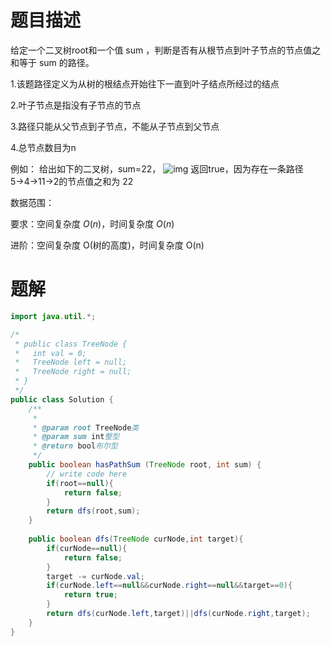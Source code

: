 # 题目描述

给定一个二叉树root和一个值 sum ，判断是否有从根节点到叶子节点的节点值之和等于 sum 的路径。

1.该题路径定义为从树的根结点开始往下一直到叶子结点所经过的结点

2.叶子节点是指没有子节点的节点

3.路径只能从父节点到子节点，不能从子节点到父节点

4.总节点数目为n

例如：
给出如下的二叉树，sum=22，
![img](https://uploadfiles.nowcoder.com/images/20200807/999991351_1596786493913_8BFB3E9513755565DC67D86744BB6159)
返回true，因为存在一条路径 5→4→11→2的节点值之和为 22

数据范围：

要求：空间复杂度 *O*(*n*)，时间复杂度 *O*(*n*)

进阶：空间复杂度 O(树的高度)，时间复杂度 O(n)

# 题解



```java
import java.util.*;

/*
 * public class TreeNode {
 *   int val = 0;
 *   TreeNode left = null;
 *   TreeNode right = null;
 * }
 */
public class Solution {
    /**
     * 
     * @param root TreeNode类 
     * @param sum int整型 
     * @return bool布尔型
     */
    public boolean hasPathSum (TreeNode root, int sum) {
        // write code here
        if(root==null){
            return false;
        }
        return dfs(root,sum);
    }
    
    public boolean dfs(TreeNode curNode,int target){
        if(curNode==null){
            return false;
        }
        target -= curNode.val;
        if(curNode.left==null&&curNode.right==null&&target==0){
            return true;
        }
        return dfs(curNode.left,target)||dfs(curNode.right,target);
    }
}
```

